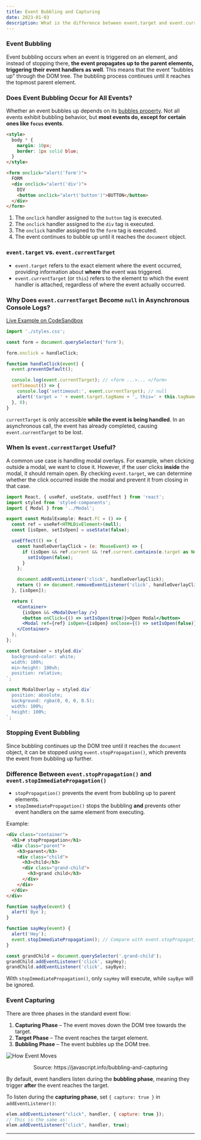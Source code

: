 ```yaml
---
title: Event Bubbling and Capturing
date: 2023-01-03
description: What is the difference between event.target and event.currentTarget?
---
```


### Event Bubbling

Event bubbling occurs when an event is triggered on an element, and instead of stopping there, **the event propagates up to the parent elements, triggering their event handlers as well**. This means that the event "bubbles up" through the DOM tree. The bubbling process continues until it reaches the topmost parent element.

### Does Event Bubbling Occur for All Events?

Whether an event bubbles up depends on its [bubbles property](https://developer.mozilla.org/en-US/docs/Web/API/Event/bubbles). Not all events exhibit bubbling behavior, but **most events do, except for certain ones like `focus` events**.

```html
<style>
  body * {
    margin: 10px;
    border: 1px solid blue;
  }
</style>

<form onclick="alert('form')">
  FORM
  <div onclick="alert('div')">
    DIV
    <button onclick="alert('button')">BUTTON</button>
  </div>
</form>
```

1. The `onclick` handler assigned to the `button` tag is executed.
2. The `onclick` handler assigned to the `div` tag is executed.
3. The `onclick` handler assigned to the `form` tag is executed.
4. The event continues to bubble up until it reaches the `document` object.

### `event.target` vs. `event.currentTarget`

- `event.target` refers to the exact element where the event occurred, providing information about **where** the event was triggered.
- `event.currentTarget` (or `this`) refers to the element to which the event handler is attached, regardless of where the event actually occurred.

### Why Does `event.currentTarget` Become `null` in Asynchronous Console Logs?

[Live Example on CodeSandbox](https://codesandbox.io/s/long-rain-p5ml1?file=/src/index.js:0-383)

```jsx
import './styles.css';

const form = document.querySelector('form');

form.onclick = handleClick;

function handleClick(event) {
  event.preventDefault();

  console.log(event.currentTarget); // <form ...>... </form>
  setTimeout(() => {
    console.log('settimeout:', event.currentTarget); // null
    alert('target = ' + event.target.tagName + ', this=' + this.tagName);
  }, 0);
}
```

`currentTarget` is only accessible **while the event is being handled**. In an asynchronous call, the event has already completed, causing `event.currentTarget` to be lost.

### When Is `event.currentTarget` Useful?

A common use case is handling modal overlays. For example, when clicking outside a modal, we want to close it. However, if the user clicks **inside** the modal, it should remain open. By checking `event.target`, we can determine whether the click occurred inside the modal and prevent it from closing in that case.

```jsx
import React, { useRef, useState, useEffect } from 'react';
import styled from 'styled-components';
import { Modal } from '../Modal';

export const ModalExample: React.FC = () => {
  const ref = useRef<HTMLDivElement>(null);
  const [isOpen, setIsOpen] = useState(false);

  useEffect(() => {
    const handleOverlayClick = (e: MouseEvent) => {
      if (isOpen && ref.current && !ref.current.contains(e.target as Node)) {
        setIsOpen(false);
      }
    };

    document.addEventListener('click', handleOverlayClick);
    return () => document.removeEventListener('click', handleOverlayClick);
  }, [isOpen]);

  return (
    <Container>
      {isOpen && <ModalOverlay />}
      <button onClick={() => setIsOpen(true)}>Open Modal</button>
      <Modal ref={ref} isOpen={isOpen} onClose={() => setIsOpen(false)} />
    </Container>
  );
};

const Container = styled.div`
  background-color: white;
  width: 100%;
  min-height: 100vh;
  position: relative;
`;

const ModalOverlay = styled.div`
  position: absolute;
  background: rgba(0, 0, 0, 0.5);
  width: 100%;
  height: 100%;
`;
```

### Stopping Event Bubbling

Since bubbling continues up the DOM tree until it reaches the `document` object, it can be stopped using `event.stopPropagation()`, which prevents the event from bubbling up further.

### Difference Between `event.stopPropagation()` and `event.stopImmediatePropagation()`

- `stopPropagation()` prevents the event from bubbling up to parent elements.
- `stopImmediatePropagation()` stops the bubbling **and** prevents other event handlers on the same element from executing.

Example:

```html
<div class="container">
  <h1># stopPropagation</h1>
  <div class="parent">
    <h3>parent</h3>
    <div class="child">
      <h3>child</h3>
      <div class="grand-child">
        <h3>grand child</h3>
      </div>
    </div>
  </div>
</div>
```

```jsx
function sayBye(event) {
  alert(`Bye`);
}

function sayHey(event) {
  alert('Hey');
  event.stopImmediatePropagation(); // Compare with event.stopPropagation()
}

const grandChild = document.querySelector('.grand-child');
grandChild.addEventListener('click', sayHey);
grandChild.addEventListener('click', sayBye);
```

With `stopImmediatePropagation()`, only `sayHey` will execute, while `sayBye` will be ignored.

### Event Capturing

There are three phases in the standard event flow:

1. **Capturing Phase** – The event moves down the DOM tree towards the target.
2. **Target Phase** – The event reaches the target element.
3. **Bubbling Phase** – The event bubbles up the DOM tree.

![How Event Moves](/articles/how-event-moves.png)
<figcaption align="center">Source: https://javascript.info/bubbling-and-capturing</figcaption>  

By default, event handlers listen during the **bubbling phase**, meaning they trigger **after** the event reaches the target.

To listen during the **capturing phase**, set `{ capture: true }` in `addEventListener()`:

```jsx
elem.addEventListener("click", handler, { capture: true });
// This is the same as:
elem.addEventListener("click", handler, true);
```

---

